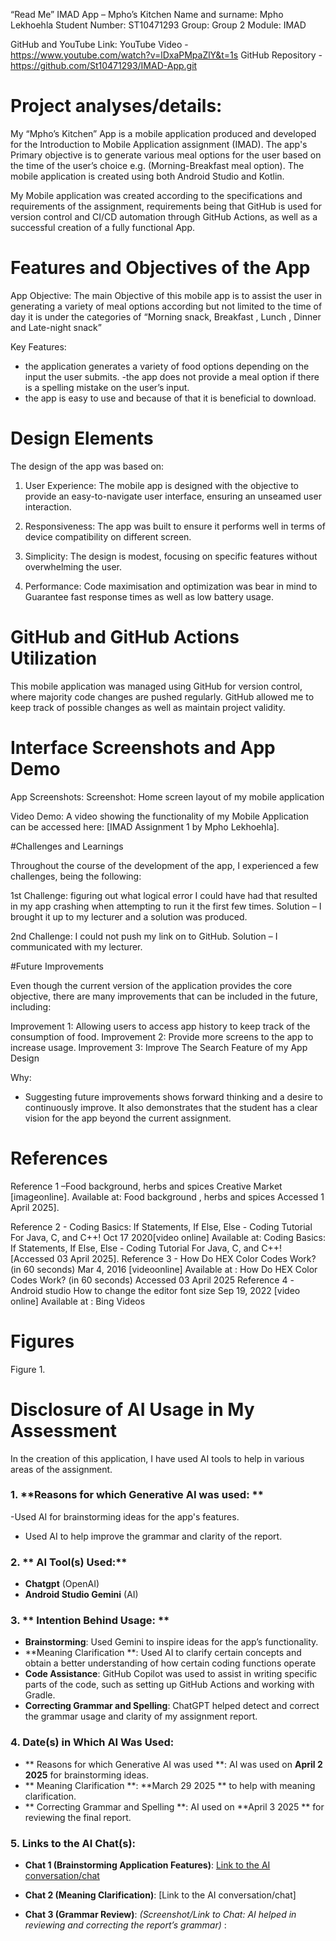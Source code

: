 “Read Me” 
IMAD App – Mpho’s Kitchen
Name and surname: Mpho Lekhoehla
Student Number: ST10471293
Group: Group 2
Module: IMAD 

GitHub and YouTube Link:
YouTube Video - https://www.youtube.com/watch?v=lDxaPMpaZlY&t=1s
GitHub Repository -https://github.com/St10471293/IMAD-App.git

# Project analyses/details:
My “Mpho’s Kitchen” App is a mobile application produced and developed for the Introduction to Mobile Application assignment (IMAD). The app's Primary objective is to generate various meal options for the user based on the time of the user’s choice e.g. (Morning-Breakfast meal option). The mobile application is created using both Android Studio and Kotlin.

My Mobile application was created according to the specifications and requirements of the assignment, requirements being that GitHub is used for version control and CI/CD automation through GitHub Actions, as well as a successful creation of a fully functional App.


# Features and Objectives of the App

App Objective:
The main Objective of this mobile app is to assist the user in generating a variety of meal options according but not limited to the time of day it is under the categories of “Morning snack, Breakfast , Lunch , Dinner and Late-night snack” 



Key Features:
- the application generates a variety of food options depending on the input the user submits.
-the app does not provide a meal option if there is a spelling mistake on the user’s input.
- the app is easy to use and because of that it is beneficial to download.

# Design Elements
The design of the app was based on:

1. User Experience: The mobile app is designed with the objective to provide an easy-to-navigate user interface, ensuring an unseamed user interaction.
   
2. Responsiveness: The app was built to ensure it performs well in terms of device compatibility on different screen.
   
3. Simplicity: The design is modest, focusing on specific features without overwhelming the user.
   
4. Performance: Code maximisation and optimization was bear in mind to Guarantee fast response times as well as low battery usage.


# GitHub and GitHub Actions Utilization

This mobile application was managed using GitHub for version control, where majority code changes are pushed regularly. GitHub allowed me to keep track of possible changes as well as maintain project validity.



# Interface Screenshots and App Demo
App Screenshots:
Screenshot: 
  Home screen layout of my mobile application

Video Demo:
A video showing the functionality of my Mobile Application can be accessed here: [IMAD Assignment 1 by Mpho Lekhoehla].


#Challenges and Learnings

Throughout the course of the development of the app, I experienced a few challenges, being the following:

1st Challenge: figuring out what logical error I could have had that resulted in my app crashing when attempting to run it the first few times.
Solution – I brought it up to my lecturer and a solution was produced.
   
2nd Challenge: I could not push my link on to GitHub.
Solution – I communicated with my lecturer.

#Future Improvements

Even though the current version of the application provides the core objective, there are many improvements that can be included in the future, including:

Improvement 1: Allowing users to access app history to keep track of the consumption of food.
Improvement 2:  Provide more screens to the app to increase usage.
Improvement 3: Improve The Search Feature of my App Design


Why:
- Suggesting future improvements shows forward thinking and a desire to continuously improve. It also demonstrates that the student has a clear vision for the app beyond the current assignment.








# References
Reference 1 –Food background, herbs and spices
Creative Market [imageonline]. Available at: Food background , herbs and spices Accessed 1 April 2025].

Reference 2 - Coding Basics: If Statements, If Else, Else - Coding Tutorial For Java, C, and C++! Oct 17 2020[video online] Available at: Coding Basics: If Statements, If Else, Else - Coding Tutorial For Java, C, and C++! [Accessed 03 April 2025].
Reference 3 - How Do HEX Color Codes Work? (in 60 seconds) Mar 4, 2016  [videoonline] Available at : How Do HEX Color Codes Work? (in 60 seconds) Accessed 03 April 2025
Reference 4 -Android studio How to change the editor font size Sep 19, 2022 [video online] Available at : Bing Videos

# Figures
Figure 1.
 



 # Disclosure of AI Usage in My Assessment


In the creation of this application, I have used AI tools to help in various areas of the assignment. 

### 1. **Reasons for which Generative AI was used: **
-Used AI for brainstorming ideas for the app's features.
- Used AI to help improve the grammar and clarity of the report.

### 2. ** AI Tool(s) Used:**
- **Chatgpt** (OpenAI)
- **Android Studio Gemini** (AI)

### 3. ** Intention Behind Usage: **
- **Brainstorming**: Used Gemini to inspire ideas for the app’s functionality.
- **Meaning Clarification **: Used AI to clarify certain concepts and obtain a better understanding of how certain coding functions operate
- **Code Assistance**: GitHub Copilot was used to assist in writing specific parts of the code, such as setting up GitHub Actions and working with Gradle.
- **Correcting Grammar and Spelling**: ChatGPT helped detect and correct the grammar usage and clarity of my assignment report.

### 4. **Date(s) in Which AI Was Used:**
- ** Reasons for which Generative AI was used **: AI was used on **April 2 2025** for brainstorming ideas.
- ** Meaning Clarification **: **March 29 2025 ** to help with meaning clarification.
- ** Correcting Grammar and Spelling **: AI used on **April 3 2025 ** for reviewing the final report.

### 5. **Links to the AI Chat(s):**
- **Chat 1 (Brainstorming Application Features)**: [Link to the AI conversation/chat]( ChatGPT)  

- **Chat 2 (Meaning Clarification)**: [Link to the AI conversation/chat]
 

- **Chat 3 (Grammar Review)**:   *(Screenshot/Link to Chat: AI helped in reviewing and correcting the report’s grammar)* :
 

```



